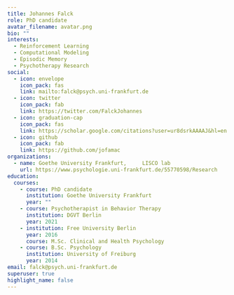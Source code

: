 ```yaml
---
title: Johannes Falck
role: PhD candidate
avatar_filename: avatar.png
bio: ""
interests:
  - Reinforcement Learning
  - Computational Modeling
  - Episodic Memory
  - Psychotherapy Research
social:
  - icon: envelope
    icon_pack: fas
    link: mailto:falck@psych.uni-frankfurt.de
  - icon: twitter
    icon_pack: fab
    link: https://twitter.com/FalckJohannes
  - icon: graduation-cap
    icon_pack: fas
    link: https://scholar.google.com/citations?user=ur8dsrkAAAAJ&hl=en
  - icon: github
    icon_pack: fab
    link: https://github.com/jofamac
organizations:
  - name: Goethe University Frankfurt,     LISCO lab
    url: https://www.psychologie.uni-frankfurt.de/55770598/Research
education:
  courses:
    - course: PhD candidate
      institution: Goethe University Frankfurt
      year: ""
    - course: Psychotherapist in Behavior Therapy
      institution: DGVT Berlin
      year: 2021
    - institution: Free University Berlin
      year: 2016
      course: M.Sc. Clinical and Health Psychology
    - course: B.Sc. Psychology
      institution: University of Freiburg
      year: 2014
email: falck@psych.uni-frankfurt.de
superuser: true
highlight_name: false
---
```

